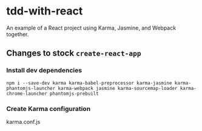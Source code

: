 # tdd-with-react
An example of a React project using Karma, Jasmine, and Webpack together.

## Changes to stock `create-react-app`

### Install dev dependencies 
`npm i --save-dev karma karma-babel-preprocessor karma-jasmine karma-phantomjs-launcher karma-webpack jasmine karma-sourcemap-loader karma-chrome-launcher phantomjs-prebuilt`

### Create Karma configuration

karma.conf.js

```javascript

```